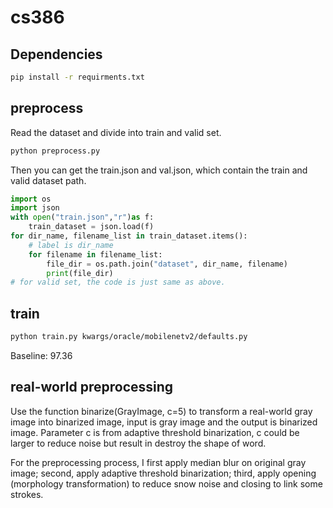 # cs386
## Dependencies
```bash
pip install -r requirments.txt
```

## preprocess

Read the dataset and divide into train and valid set.

```bash
python preprocess.py
```

Then you can get the train.json and val.json, which contain the train and valid dataset path.

```python
import os
import json
with open("train.json","r")as f:
	train_dataset = json.load(f)
for dir_name, filename_list in train_dataset.items():
    # label is dir_name
	for filename in filename_list:
		file_dir = os.path.join("dataset", dir_name, filename)
		print(file_dir)
# for valid set, the code is just same as above.
```

## train
```bash
python train.py kwargs/oracle/mobilenetv2/defaults.py
```
Baseline: 97.36

## real-world preprocessing

Use the function binarize(GrayImage, c=5) to transform a real-world gray image into binarized image, input is gray image and the output is binarized image. Parameter c is from adaptive threshold binarization, c could be larger to reduce noise but result in destroy the shape of word. 

For the preprocessing process, I first apply median blur on original gray image; second, apply adaptive threshold binarization; third, apply opening (morphology transformation) to reduce snow noise and closing to link some strokes. 
